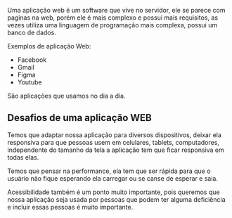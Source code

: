 Uma aplicação web é um software que vive no servidor, ele se parece com paginas na web, porém ele é mais complexo e possui mais requisitos, as vezes utiliza uma linguagem de programação mais complexa, possui um banco de dados.

Exemplos de aplicação Web:

- Facebook
- Gmail
- Figma
- Youtube

São aplicações que usamos no dia a dia.

## Desafios de uma aplicação WEB

Temos que adaptar nossa aplicação para diversos dispositivos, deixar ela responsiva para que pessoas usem em celulares, tablets, computadores, independente do tamanho da tela a aplicação tem que ficar responsiva em todas elas.

Temos que pensar na performance, ela tem que ser rápida para que o usuário não fique esperando ela carregar ou se canse de esperar e saia.

Acessibilidade também é um ponto muito importante, pois queremos que nossa aplicação seja usada por pessoas que podem ter alguma deficiência e incluir essas pessoas é muito importante.